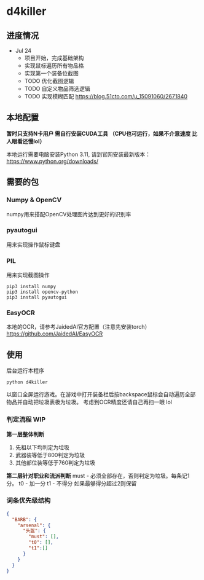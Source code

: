 # d4killer

## 进度情况
- Jul 24
  - 项目开始，完成基础架构
  - 实现鼠标遍历所有物品格
  - 实现第一个装备位截图
  - TODO 优化截图逻辑
  - TODO 自定义物品筛选逻辑
  - TODO 实现模糊匹配 https://blog.51cto.com/u_15091060/2671840

## 本地配置

**暂时只支持N卡用户 需自行安装CUDA工具 （CPU也可运行，如果不介意速度 比人眼看还慢lol）**

本地运行需要电脑安装Python 3.11, 请到官网安装最新版本：https://www.python.org/downloads/

## 需要的包

### Numpy & OpenCV
numpy用来搭配OpenCV处理图片达到更好的识别率
### pyautogui
用来实现操作鼠标键盘
### PIL
用来实现截图操作

```
pip3 install numpy
pip3 install opencv-python
pip3 install pyautogui
```

### EasyOCR
本地的OCR，请参考JaidedAI官方配置（注意先安装torch）
https://github.com/JaidedAI/EasyOCR

## 使用
后台运行本程序
```
python d4killer
```

以窗口全屏运行游戏。在游戏中打开装备栏后按backspace鼠标会自动遍历全部物品并自动把垃圾表极为垃圾。
考虑到OCR精度还请自己再扫一眼 lol

### 判定流程 WIP

**第一层整体判断**
1. 先祖以下均判定为垃圾
2. 武器装等低于800判定为垃圾
3. 其他部位装等低于760判定为垃圾

**第二层针对职业和流派判断**
must - 必须全部存在，否则判定为垃圾。每条记1分。
t0 - 加一分
t1 - 不得分
如果最够得分超过2则保留

### 词条优先级结构
```json
{
  "BARB": {
    "arsenal": {
      "头盔": {
        "must": [],
        "t0": [],
        "t1":[]
      }
    }
  }
}
```



